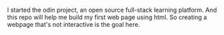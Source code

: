 I started the odin project, an open source full-stack learning platform. And this repo will help me build my first web page using html. So creating a webpage that's not interactive is the goal here.
